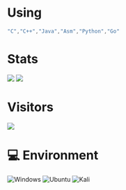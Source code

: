  
# Using
```C++
"C","C++","Java","Asm","Python","Go"
```
 
# Stats 
![](https://github-readme-stats.vercel.app/api?username=rogxo&show_icons=true&include_all_commits=true&theme=radical)
![](https://github-readme-stats.vercel.app/api/top-langs/?username=rogxo&layout=compact&langs_count=10&theme=radical)

# Visitors
![](https://count.getloli.com/get/@rogxo?theme=gelbooru)

# 💻 Environment
![Windows](https://img.shields.io/badge/Windows%2011-00BBFF?style=flat-square&logo=Windows&logoColor=ffffff)
![Ubuntu](https://img.shields.io/badge/Ubuntu%2022%2e04-dd4814?style=flat-square&logo=ubuntu&logoColor=ffffff)
![Kali](https://img.shields.io/badge/Kali%2020%2e06-2fb0da?style=flat-square&logo=kali&logoColor=ffffff)
